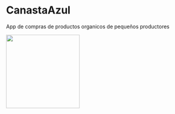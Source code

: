 # CanastaAzul
App de compras de productos organicos de pequeños productores

<p>
    <img src="https://res.cloudinary.com/dzgd10ssq/image/upload/v1603652854/Apps/mysnxhieq1iw7lxjip45.png" width="200"/ > 
</p>

